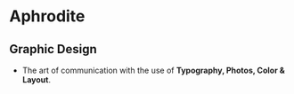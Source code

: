 # Aphrodite



## Graphic Design
- The art of communication with the use of **Typography, Photos, Color & Layout**.
